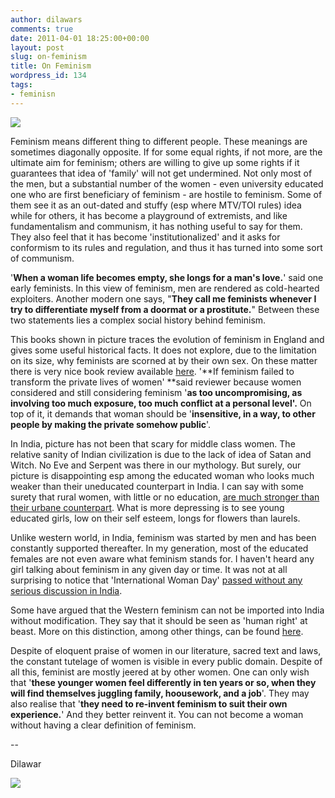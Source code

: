 ```yaml
---
author: dilawars
comments: true
date: 2011-04-01 18:25:00+00:00
layout: post
slug: on-feminism
title: On Feminism
wordpress_id: 134
tags:
- feminisn
---
```


[![](http://dilawarrajput.files.wordpress.com/2011/04/img_01561.jpg?w=300)](http://dilawarrajput.files.wordpress.com/2011/04/img_01561.jpg)

Feminism means different thing to different people. These meanings are sometimes diagonally opposite. If for some equal rights, if not more, are the ultimate aim for feminism; others are willing to give up some rights if it guarantees that idea of 'family' will not get undermined. Not only most of the men, but a substantial number of the women - even university educated one who are first beneficiary of feminism - are hostile to feminism. Some of them see it as an out-dated and stuffy (esp where MTV/TOI rules) idea while for others, it has become a playground of extremists, and like fundamentalism and communism, it has nothing useful to say for them. They also feel that it has become 'institutionalized' and it asks for conformism to its rules and regulation, and thus it has turned into some sort of communism.  
  
'**When a woman life becomes empty, she longs for a man's love.**' said one early feminists. In this view of feminism, men are rendered as cold-hearted exploiters. Another modern one says, "**They call me feminists whenever I try to differentiate myself from a doormat or a prostitute.**" Between these two statements lies a complex social history behind feminism.  
  
This books shown in picture traces the evolution of feminism in England and gives some useful historical facts. It does not explore, due to the limitation on its size, why feminists are scorned at by their own sex. On these matter there is very nice book review available [here](http://www.guardian.co.uk/books/2010/nov/20/rachel-cusk-the-female-eunuch). '**If feminism failed to transform the private lives of women' **said reviewer because women considered and still considering feminism '**as too uncompromising, as involving too much exposure, too much conflict at a personal level'.** On top of it, it demands that woman should be '**insensitive, in a way, to other people by making the private somehow public**'.  


  


In India, picture has not been that scary for middle class women. The relative sanity of Indian civilization is due to the lack of  idea of Satan and Witch. No Eve and Serpent was there in our mythology. But surely, our picture is disappointing esp among the educated woman who looks much weaker than their uneducated counterpart in India. I can say with some surety that rural women, with little or no education, [are much stronger than their urbane counterpart](http://www.indiatogether.org/2011/mar/rbs-women.htm). What is more depressing is to see young educated girls, low on their self esteem, longs for  flowers than laurels.  
  
Unlike western world, in India, feminism was started by men and has been constantly supported thereafter. In my generation, most of the educated females are not even aware what feminism stands for. I haven't heard any girl talking about feminism in any given day or time. It was not at all surprising to notice that 'International Woman Day' [passed without any serious discussion in India](http://thehoot.org/web/home/story.php?storyid=5174&mod=1&pg=1&sectionId=10&valid=true).  
  
Some have argued that the Western feminism can not be imported into India without modification. They say that it should be seen as 'human right' at beast. More on this distinction, among other things, can be found [here](http://www.jstor.org/stable/463929). 

  


Despite of eloquent praise of women in our literature, sacred text and laws, the constant tutelage of women is visible in every public domain. Despite of all this, feminist are mostly jeered at by other women. One can only wish that '**these younger women feel differently in ten years or so, when they will find themselves juggling family, hoousework, and a job**'. They may also realise that '**they need to re-invent feminism to suit their own experience.**' And they better reinvent it. You can not become a woman without having a clear definition of feminism.

  


--

Dilawar

![](https://blogger.googleusercontent.com/tracker/3794193585985230867-9147873240271764624?l=dilawarsays.blogspot.com)
